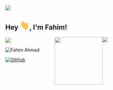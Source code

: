 <img src="https://user-images.githubusercontent.com/5679180/79618120-0daffb80-80be-11ea-819e-d2b0fa904d07.gif" width="30px">
<h2>Hey <img src="https://raw.githubusercontent.com/ABSphreak/ABSphreak/master/gifs/Hi.gif" width="30px">, I'm Fahim!</h2>

<img align='right' src='https://user-images.githubusercontent.com/5713670/87202985-820dcb80-c2b6-11ea-9f56-7ec461c497c3.gif' width='200"'>
<img align="center" src="https://github-readme-stats.vercel.app/api?username=devil-black-786&&show_icons=true&&theme=tokyonight" />
<img src="https://i.imgur.com/VP9QIDJ.gif" width="150px" height="150px" align="right">
<p align="left"> <img src="https://komarev.com/ghpvc/?username=devil-black-786&style=flat-square" alt="Fahim Ahmad" /> </p>

[![GitHub](https://img.shields.io/badge/dynamic/json?logo=github&label=GitHub+Followers&labelColor=282c34&color=181717&query=%24.data.totalSubs&url=https%3A%2F%2Fapi.spencerwoo.com%2Fsubstats%2F%3Fsource%3Dgithub%26queryKey%3DCyberJalagam&longCache=true)](https://github.com/devil-black-786)

